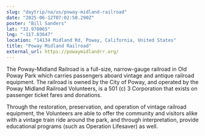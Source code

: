 ```yaml
---
slug: "daytrip/na/us/poway-midland-railroad"
date: "2025-06-12T07:02:50.290Z"
poster: "Bill Sanders"
lat: "32.970065"
lng: "-117.03647"
location: "14134 Midland Rd, Poway, California, United States"
title: "Poway Midland Railroad"
external_url: https://powaymidlandrr.org/
---
```

The Poway-Midland Railroad is a full-size, narrow-gauge railroad in Old Poway Park which carries passengers aboard vintage and antique railroad equipment. The railroad is owned by the City of Poway, and operated by the Poway Midland Railroad Volunteers, is a 501 (c) 3 Corporation that exists on passenger ticket fares and donations.

Through the restoration, preservation, and operation of vintage railroad equipment, the Volunteers are able to offer the community and visitors alike with a vintage train ride around the park, and through interpretation, provide educational programs (such as Operation Lifesaver) as well.